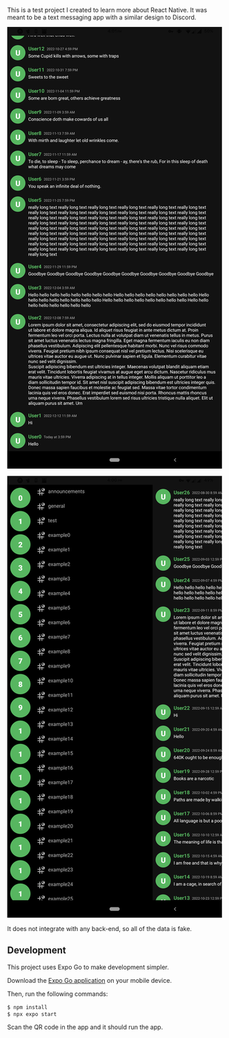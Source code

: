 This is a test project I created to learn more about React Native. It was meant to be a text messaging app with a similar design to Discord.

![Screenshot of the application](https://github.com/abb128/rapp/blob/main/screenshot1.png?raw=true)

![Screenshot of the application](https://github.com/abb128/rapp/blob/main/screenshot2.png?raw=true)

It does not integrate with any back-end, so all of the data is fake.

## Development
This project uses Expo Go to make development simpler.

Download the [Expo Go application](https://expo.dev/expo-go) on your mobile device.

Then, run the following commands:
```
$ npm install
$ npx expo start
```

Scan the QR code in the app and it should run the app.